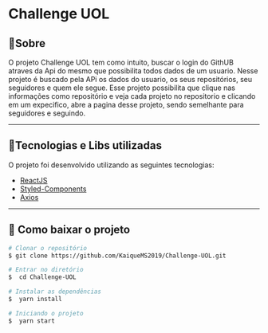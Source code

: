 <h1>
    Challenge UOL
</h1>

## 🔖Sobre

O projeto Challenge UOL tem como intuito, buscar o login do GithUB atraves da Api do mesmo que possibilita todos dados de um usuario. Nesse projeto é buscado pela APi os dados do usuario, os seus repositórios, seu seguidores e quem ele segue. 
    Esse projeto possibilita que clique nas informações como repositório e veja cada projeto no repositorio e clicando em um expecifico, abre a pagina desse projeto, sendo semelhante para seguidores e seguindo.


---

## 🚀Tecnologias e Libs utilizadas

O projeto foi desenvolvido utilizando as seguintes tecnologias:

- [ReactJS](https://reactjs.org)
- [Styled-Components](https://styled-components.com/)
- [Axios](https://axios-http.com/docs/intro)
---

## 📁 Como baixar o projeto

```bash
# Clonar o repositório
$ git clone https://github.com/KaiqueMS2019/Challenge-UOL.git

# Entrar no diretório
$  cd Challenge-UOL

# Instalar as dependências
$  yarn install

# Iniciando o projeto
$  yarn start